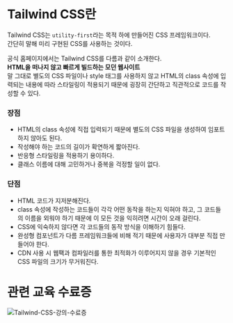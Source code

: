 # Tailwind CSS란
Tailwind CSS는 `utility-first`라는 목적 하에 만들어진 CSS 프레임워크이다.   
간단히 말해 미리 구현된 CSS를 사용하는 것이다.   
   
공식 홈페이지에서는 Tailwind CSS를 다름과 같이 소개한다.   
**HTML을 떠나지 않고 빠르게 빌드하는 모던 웹사이트**   
말 그대로 별도의 CSS 파일이나 style 태그를 사용하지 않고 HTML의 class 속성에 입력되는 내용에 따라 스타일링이 적용되기 때문에 굉장히 간단하고 직관적으로 코드를 작성할 수 있다.

### 장점
- HTML의 class 속성에 직접 입력되기 때문에 별도의 CSS 파일을 생성하여 임포트 하지 않아도 된다.
- 작성해야 하는 코드의 길이가 확연하게 짧아진다.
- 반응형 스타일링을 적용하기 용이하다.
- 클래스 이름에 대해 고민하거나 중복을 걱정할 일이 없다.

### 단점
- HTML 코드가 지저분해진다.
- class 속성에 작성하는 코드들이 각각 어떤 동작을 하는지 익혀야 하고, 그 코드들의 이름을 외워야 하기 때문에 이 모든 것을 익히려면 시간이 오래 걸린다.
- CSS에 익숙하지 않다면 각 코드들의 동작 방식을 이해하기 힘들다.
- 완성형 컴포넌트가 다름 프레임워크들에 비해 적기 때문에 사용자가 대부분 직접 만들어야 한다.
- CDN 사용 시 웹팩과 컴파일러를 통한 최적화가 이루어지지 않을 경우 기본적인 CSS 파일의 크기가 무거워진다.

# 관련 교육 수료증
![Tailwind-CSS-강의-수료증](https://github.com/kyomin/tailwind/assets/46395776/a1b5b021-8c46-4282-83c7-1aad472f8a42)